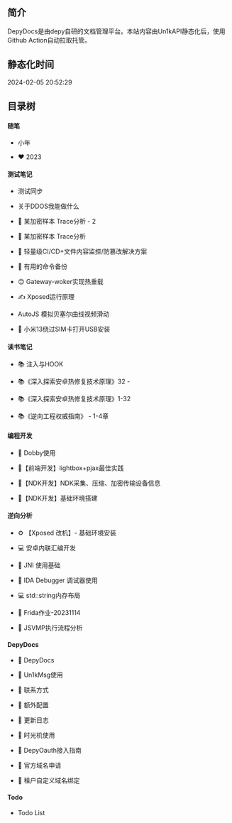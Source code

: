 ## 简介

DepyDocs是由depy自研的文档管理平台。本站内容由Un1kAPI静态化后，使用Github Action自动拉取托管。

## 静态化时间

2024-02-05 20:52:29

## 目录树

#### 随笔

 - 小年

 - ❤ 2023

#### 测试笔记

 - 测试同步

 - 关于DDOS我能做什么

 - 🐑 某加密样本 Trace分析 - 2

 - 🐑 某加密样本 Trace分析

 - 🔧 轻量级CI/CD+文件内容监控/防篡改解决方案

 - 🍯 有用的命令备份

 - 😊 Gateway-woker实现热重载

 - ✍️ Xposed运行原理

 - AutoJS 模拟贝塞尔曲线视频滑动

 - 📱 小米13绕过SIM卡打开USB安装

#### 读书笔记

 - 📚 注入与HOOK

 - 📚《深入探索安卓热修复技术原理》32 -

 - 📚《深入探索安卓热修复技术原理》1-32

 - 📚《逆向工程权威指南》 - 1-4章

#### 编程开发

 - 🌹 Dobby使用

 - 📑【前端开发】lightbox+pjax最佳实践

 - 📑【NDK开发】NDK采集、压缩、加密传输设备信息

 - 📑【NDK开发】基础环境搭建

#### 逆向分析

 - ⚙️ 【Xposed 改机】- 基础环境安装

 - 💻 安卓内联汇编开发

 - 📑 JNI 使用基础

 - 📑 IDA Debugger 调试器使用

 - 💻 std::string内存布局

 - 💼 Frida作业-20231114

 - 🧮 JSVMP执行流程分析

#### DepyDocs

 - 📑 DepyDocs

 - 📑  Un1kMsg使用

 - 📑 联系方式

 - 📑 额外配置

 - 📑  更新日志

 - 📑 时光机使用

 - 📑 DepyOauth接入指南

 - 📑 官方域名申请

 - 📑 租户自定义域名绑定

#### Todo

 - Todo List



